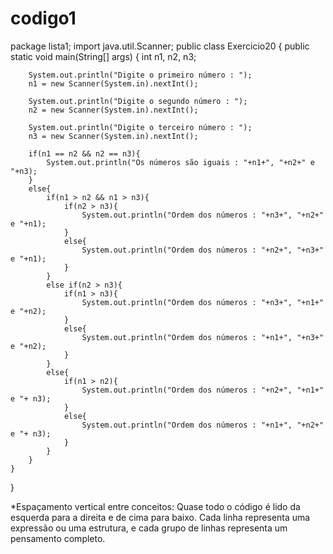 # codigo1

package lista1;
import java.util.Scanner;
public class Exercicio20 {
    public static void main(String[] args) {
        int n1, n2, n3;
 
        System.out.println("Digite o primeiro número : ");
        n1 = new Scanner(System.in).nextInt();
 
        System.out.println("Digite o segundo número : ");
        n2 = new Scanner(System.in).nextInt();
 
        System.out.println("Digite o terceiro número : ");
        n3 = new Scanner(System.in).nextInt();
 
        if(n1 == n2 && n2 == n3){
            System.out.println("Os números são iguais : "+n1+", "+n2+" e "+n3);
        }
        else{
            if(n1 > n2 && n1 > n3){
                if(n2 > n3){
                    System.out.println("Ordem dos números : "+n3+", "+n2+" e "+n1);
                }
                else{
                    System.out.println("Ordem dos números : "+n2+", "+n3+" e "+n1);
                }
            }
            else if(n2 > n3){
                if(n1 > n3){
                    System.out.println("Ordem dos números : "+n3+", "+n1+" e "+n2);
                }
                else{
                    System.out.println("Ordem dos números : "+n1+", "+n3+" e "+n2);
                }                
            }
            else{
                if(n1 > n2){
                    System.out.println("Ordem dos números : "+n2+", "+n1+" e "+ n3);
                }
                else{
                    System.out.println("Ordem dos números : "+n1+", "+n2+" e "+ n3);
                }
            }
        }
    }
 
}


*Espaçamento vertical entre conceitos:
 Quase todo o código é lido da esquerda para a direita e de cima para baixo. Cada linha
 representa uma expressão ou uma estrutura, e cada grupo de linhas representa um pensamento
 completo.
